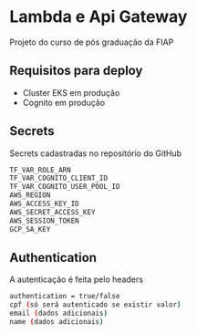 # Lambda e Api Gateway
Projeto do curso de pós graduação da FIAP


## Requisitos para deploy
- Cluster EKS em produção
- Cognito em produção


## Secrets

Secrets cadastradas no repositório do GitHub

```bash
TF_VAR_ROLE_ARN
TF_VAR_COGNITO_CLIENT_ID
TF_VAR_COGNITO_USER_POOL_ID
AWS_REGION
AWS_ACCESS_KEY_ID
AWS_SECRET_ACCESS_KEY
AWS_SESSION_TOKEN
GCP_SA_KEY
```

## Authentication
A autenticação é feita pelo headers

```bash
authentication = true/false
cpf (só será autenticado se existir valor)
email (dados adicionais)
name (dados adicionais)
```
